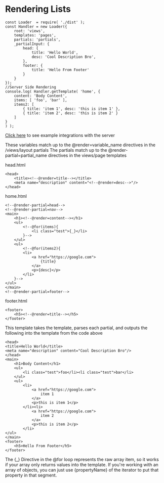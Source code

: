 # Rendering Lists

    const Loader  = require( './dist' );
    const Handler = new Loader({
        root: 'views',
        templates: 'pages',
        partials: 'partials',
        _partialInput: {
            head: {
                title: 'Hello World',
                desc: 'Cool Description Bro',
            },
            footer: {
                title: 'Hello From Footer'
            }
        }
    });
    //Server Side Rendering
    console.log( Handler.getTemplate( 'home', { 
        content: 'Body Content', 
        items: [ 'foo', 'bar' ], 
        items2: [ 
            { title: 'item 1', desc: 'this is item 1' }, 
            { title: 'item 2', desc: 'this is item 2' } 
        ] 
    } 
    ) );
    
[Click here](https://github.com/abschill/html-chunk-loader/tree/master/examples) to see example integrations with the server

These variables match up to the @render=variable_name directives in the /views/layout partials
The partials match up to the @render-partial=partial_name directives in the views/page templates

head.html

    <head>
        <title><!--@render=title--></title>
        <meta name="description" content="<!--@render=desc-->"/>
    </head>

home.html

    <!--@render-partial=head-->
    <!--@render-partial=nav-->
    <main>
        <h1><!--@render=content--></h1>
        <ul>
            <!--@for(items){
                <li class="test">{_}</li>    
            }-->
        </ul>
        <ul>
            <!--@for(items2){
            <li>
                <a href="https://google.com">
                    {title}
                </a>
                <p>{desc}</p>
            </li>
        }-->
    </ul>
    </main>
    <!--@render-partial=footer-->

footer.html

    <footer>
        <h5><!--@render=title--></h5>
    </footer>

This template takes the template, parses each partial, and outputs the following into the template from the code above

    <head>
    <title>Hello World</title>
    <meta name="description" content="Cool Description Bro"/>
    </head>
    <main>
        <h1>Body Content</h1>
        <ul>
            <li class="test">foo</li><li class="test">bar</li>
        </ul>
        <ul>
            <li>
                <a href="https://google.com">      
                    item 1
                </a>
                <p>this is item 1</p>
            </li><li>
                <a href="https://google.com">      
                    item 2
                </a>
                <p>this is item 2</p>
            </li>
    </ul>
    </main>
    <footer>
        <h5>Hello From Footer</h5>
    </footer>

The {_} Directive in the @for loop represents the raw array item, so it works if your array only returns values into the template. If you're working with an array of objects, you can just use {propertyName} of the iterator to put that property in that segment. 